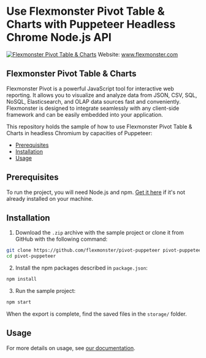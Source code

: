 # Use Flexmonster Pivot Table & Charts with Puppeteer Headless Chrome Node.js API
[![Flexmonster Pivot Table & Charts](https://www.flexmonster.com/fm_uploads/2020/06/GitHub_fm.png)](https://flexmonster.com)
Website: www.flexmonster.com

## Flexmonster Pivot Table & Charts
Flexmonster Pivot is a powerful JavaScript tool for interactive web reporting. It allows you to visualize and analyze data from JSON, CSV, SQL, NoSQL, Elasticsearch, and OLAP data sources fast and conveniently. Flexmonster is designed to integrate seamlessly with any client-side framework and can be easily embedded into your application.

This repository holds the sample of how to use Flexmonster Pivot Table & Charts in headless Chromium by capacities of Puppeteer:

* [Prerequisites](#prerequisites)
* [Installation](#installation)
* [Usage](#usage)

## Prerequisites

To run the project, you will need Node.js and npm. [Get it here](https://docs.npmjs.com/downloading-and-installing-node-js-and-npm) if it's not already installed on your machine.

## Installation

1. Download the `.zip` archive with the sample project or clone it from GitHub with the following command:

```bash
git clone https://github.com/flexmonster/pivot-puppeteer pivot-puppeteer
cd pivot-puppeteer
```

2. Install the npm packages described in `package.json`: 

```bash
npm install
```

3. Run the sample project:

```bash
npm start
```
When the export is complete, find the saved files in the `storage/` folder.

## Usage
For more details on usage, see [our documentation](https://www.flexmonster.com/doc/export-and-print/#!export-without-browser).
